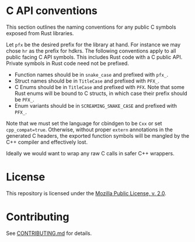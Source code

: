 
# C API conventions

This section outlines the naming conventions for any public C symbols exposed from Rust libraries.

Let `pfx` be the desired prefix for the library at hand. For instance we may chose `hr` as the
prefix for hdkrs. The following conventions apply to all public facing C API symbols. This includes
Rust code with a C public API. Private symbols in Rust code need not be prefixed.

 * Function names should be in `snake_case` and prefixed with `pfx_`.
 * Struct names should be in `TitleCase` and prefixed with `PFX_`.
 * C Enums should be in `TitleCase` and prefixed with `PFX`. Note that some Rust enums will be bound
   to C structs, in which case their prefix should be `PFX_`.
 * Enum variants should be in `SCREAMING_SNAKE_CASE` and prefixed with `PFX_`.

Note that we must set the language for cbindgen to be `Cxx` or set `cpp_compat=true`. Otherwise,
without proper `extern` annotations in the generated C headers, the exported function symbols will
be mangled by the C++ compiler and effectively lost.

Ideally we would want to wrap any raw C calls in safer C++ wrappers.

# License

This repository is licensed under the [Mozilla Public License, v. 2.0](https://mozilla.org/MPL/2.0/).

# Contributing

See [CONTRIBUTING.md](CONTRIBUTING.md) for details.
